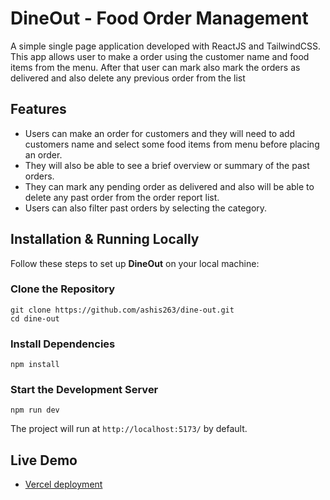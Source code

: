 <h1>DineOut - Food Order Management</h1>

<p>A simple single page application developed with ReactJS and TailwindCSS. This app allows user to make a order using the customer name and food items from the menu. After that user can mark also mark the orders as delivered and also delete any previous order from the list</p>

<h2>Features</h2>
<ul>
  <li>Users can make an order for customers and they will need to add customers name and select some food items from menu before placing an order.</li>
  <li>They will also be able to see a brief overview or summary of the past orders.</li>
  <li>They can mark any pending order as delivered and also will be able to delete any past order from the order report list.</li>
  <li>Users can also filter past orders by selecting the category.</li>
</ul>

<h2>Installation & Running Locally</h2>
<p>Follow these steps to set up <strong>DineOut</strong> on your local machine:</p>

<h3>Clone the Repository</h3>
<pre><code>git clone https://github.com/ashis263/dine-out.git
cd dine-out</code></pre>

<h3>Install Dependencies</h3>
<pre><code>npm install</code></pre>

<h3>Start the Development Server</h3>
<pre><code>npm run dev</code></pre>
<p>The project will run at <code>http://localhost:5173/</code> by default.</p>

<h2>Live Demo</h2>
<ul>
  <li><a href="https://dine-out-inky.vercel.app/">Vercel deployment</a></li>
</ul>
